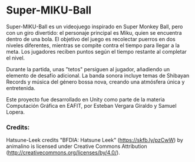 # Super-MIKU-Ball

Super-MIKU-Ball es un videojuego inspirado en Super Monkey Ball, pero con un giro divertido: el personaje principal es Miku, quien se encuentra dentro de una bola. El objetivo del juego es recolectar puerros en dos niveles diferentes, mientras se compite contra el tiempo para llegar a la meta. Los jugadores reciben puntos según el tiempo restante al completar el nivel.

Durante la partida, unas "tetos" persiguen al jugador, añadiendo un elemento de desafío adicional. La banda sonora incluye temas de Shibayan Records y música del género bossa nova, creando una atmósfera única y entretenida.

Este proyecto fue desarrollado en Unity como parte de la materia Computación Gráfica en EAFIT, por Esteban Vergara Giraldo y Samuel Lopera.

### Credits:

Hatsune-Leek credits "BFDIA: Hatsune Leek" (https://skfb.ly/pzCwW) by animalino is licensed under Creative Commons Attribution (http://creativecommons.org/licenses/by/4.0/).